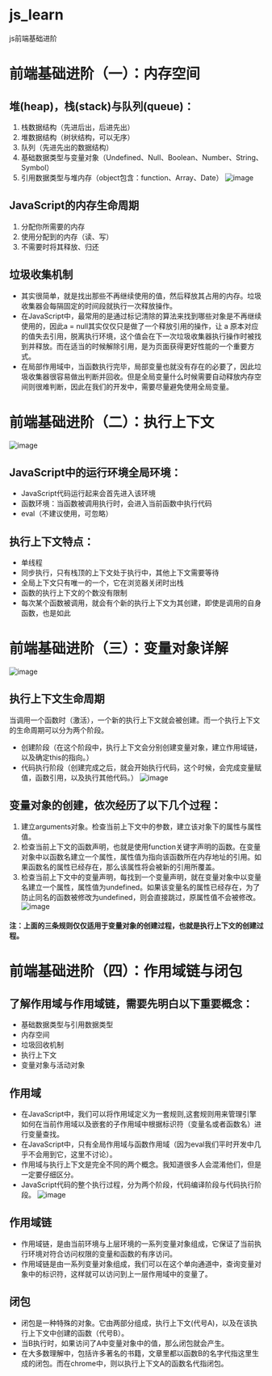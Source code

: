 # js_learn
js前端基础进阶

# 前端基础进阶（一）：内存空间
## 堆(heap)，栈(stack)与队列(queue)：
1. 栈数据结构（先进后出，后进先出）
2. 堆数据结构（树状结构，可以无序）
3. 队列（先进先出<FIFO>的数据结构）
4. 基础数据类型与变量对象（Undefined、Null、Boolean、Number、String、Symbol）
5. 引用数据类型与堆内存（object包含：function、Array、Date）
![image](https://user-images.githubusercontent.com/42436934/116209784-d49c7380-a774-11eb-8873-f6f02373d517.png)
## JavaScript的内存生命周期
1. 分配你所需要的内存
2. 使用分配到的内存（读、写）
3. 不需要时将其释放、归还
## 垃圾收集机制
- 其实很简单，就是找出那些不再继续使用的值，然后释放其占用的内存。垃圾收集器会每隔固定的时间段就执行一次释放操作。
- 在JavaScript中，最常用的是通过标记清除的算法来找到哪些对象是不再继续使用的，因此a = null其实仅仅只是做了一个释放引用的操作，让 a 原本对应的值失去引用，脱离执行环境，这个值会在下一次垃圾收集器执行操作时被找到并释放。而在适当的时候解除引用，是为页面获得更好性能的一个重要方式。
- 在局部作用域中，当函数执行完毕，局部变量也就没有存在的必要了，因此垃圾收集器很容易做出判断并回收。但是全局变量什么时候需要自动释放内存空间则很难判断，因此在我们的开发中，需要尽量避免使用全局变量。

# 前端基础进阶（二）：执行上下文
![image](https://user-images.githubusercontent.com/42436934/116209914-f4cc3280-a774-11eb-81a8-6fb1e7a19827.png)
## JavaScript中的运行环境全局环境：
- JavaScript代码运行起来会首先进入该环境
- 函数环境：当函数被调用执行时，会进入当前函数中执行代码
- eval（不建议使用，可忽略）
## 执行上下文特点：
- 单线程
- 同步执行，只有栈顶的上下文处于执行中，其他上下文需要等待
- 全局上下文只有唯一的一个，它在浏览器关闭时出栈
- 函数的执行上下文的个数没有限制
- 每次某个函数被调用，就会有个新的执行上下文为其创建，即使是调用的自身函数，也是如此

# 前端基础进阶（三）：变量对象详解  
![image](https://user-images.githubusercontent.com/42436934/116210019-10373d80-a775-11eb-8c4c-41a48557c4ce.png)
## 执行上下文生命周期
当调用一个函数时（激活），一个新的执行上下文就会被创建。而一个执行上下文的生命周期可以分为两个阶段。
- 创建阶段（在这个阶段中，执行上下文会分别创建变量对象，建立作用域链，以及确定this的指向。）
- 代码执行阶段（创建完成之后，就会开始执行代码，这个时候，会完成变量赋值，函数引用，以及执行其他代码。）
![image](https://user-images.githubusercontent.com/42436934/116210071-1fb68680-a775-11eb-83fe-7b7d95aa5664.png)
## 变量对象的创建，依次经历了以下几个过程：
1. 建立arguments对象。检查当前上下文中的参数，建立该对象下的属性与属性值。
2. 检查当前上下文的函数声明，也就是使用function关键字声明的函数。在变量对象中以函数名建立一个属性，属性值为指向该函数所在内存地址的引用。如果函数名的属性已经存在，那么该属性将会被新的引用所覆盖。
3. 检查当前上下文中的变量声明，每找到一个变量声明，就在变量对象中以变量名建立一个属性，属性值为undefined。如果该变量名的属性已经存在，为了防止同名的函数被修改为undefined，则会直接跳过，原属性值不会被修改。  
![image](https://user-images.githubusercontent.com/42436934/116210440-7328d480-a775-11eb-885e-713fab743812.png)
#### 注：上面的三条规则仅仅适用于变量对象的创建过程，也就是执行上下文的创建过程。

# 前端基础进阶（四）：作用域链与闭包
## 了解作用域与作用域链，需要先明白以下重要概念：
- 基础数据类型与引用数据类型
- 内存空间
- 垃圾回收机制
- 执行上下文
- 变量对象与活动对象
## 作用域
- 在JavaScript中，我们可以将作用域定义为一套规则,这套规则用来管理引擎如何在当前作用域以及嵌套的子作用域中根据标识符（变量名或者函数名）进行变量查找。
- 在JavaScript中，只有全局作用域与函数作用域（因为eval我们平时开发中几乎不会用到它，这里不讨论）。
- 作用域与执行上下文是完全不同的两个概念。我知道很多人会混淆他们，但是一定要仔细区分。
- JavaScript代码的整个执行过程，分为两个阶段，代码编译阶段与代码执行阶段。
![image](https://user-images.githubusercontent.com/42436934/116204205-1cb89780-a76f-11eb-89e1-6b363ae4bc6d.png)
## 作用域链
- 作用域链，是由当前环境与上层环境的一系列变量对象组成，它保证了当前执行环境对符合访问权限的变量和函数的有序访问。
- 作用域链是由一系列变量对象组成，我们可以在这个单向通道中，查询变量对象中的标识符，这样就可以访问到上一层作用域中的变量了。
## 闭包
- 闭包是一种特殊的对象。它由两部分组成，执行上下文(代号A)，以及在该执行上下文中创建的函数（代号B）。
- 当B执行时，如果访问了A中变量对象中的值，那么闭包就会产生。
- 在大多数理解中，包括许多著名的书籍，文章里都以函数B的名字代指这里生成的闭包。而在chrome中，则以执行上下文A的函数名代指闭包。

